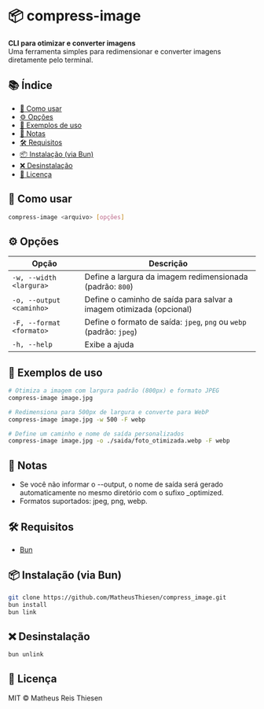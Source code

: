 # 📦 compress-image

**CLI para otimizar e converter imagens**  
Uma ferramenta simples para redimensionar e converter imagens diretamente pelo terminal.

## 📚 Índice

- [🚀 Como usar](#-como-usar)
- [⚙️ Opções](#️-opções)
- [📂 Exemplos de uso](#-exemplos-de-uso)
- [📝 Notas](#-notas)
- [🛠 Requisitos](#-requisitos)
- [📦 Instalação (via Bun)](#-instalação-via-bun)
- [❌ Desinstalação](#-desinstalação)
- [📄 Licença](#-desinstalação)

## 🚀 Como usar

```bash
compress-image <arquivo> [opções]
```

## ⚙️ Opções

| Opção                    | Descrição                                                           |
| ------------------------ | ------------------------------------------------------------------- |
| `-w, --width <largura>`  | Define a largura da imagem redimensionada (padrão: `800`)           |
| `-o, --output <caminho>` | Define o caminho de saída para salvar a imagem otimizada (opcional) |
| `-F, --format <formato>` | Define o formato de saída: `jpeg`, `png` ou `webp` (padrão: `jpeg`) |
| `-h, --help`             | Exibe a ajuda                                                       |

## 📂 Exemplos de uso

```bash
# Otimiza a imagem com largura padrão (800px) e formato JPEG
compress-image image.jpg

# Redimensiona para 500px de largura e converte para WebP
compress-image image.jpg -w 500 -F webp

# Define um caminho e nome de saída personalizados
compress-image image.jpg -o ./saida/foto_otimizada.webp -F webp
```

## 📝 Notas

- Se você não informar o --output, o nome de saída será gerado automaticamente no mesmo diretório com o sufixo \_optimized.
- Formatos suportados: jpeg, png, webp.

## 🛠 Requisitos

- [Bun](https://bun.sh/)

## 📦 Instalação (via Bun)

```bash
git clone https://github.com/MatheusThiesen/compress_image.git
bun install
bun link
```

## ❌ Desinstalação

```bash
bun unlink
```

## 📄 Licença

MIT © Matheus Reis Thiesen

